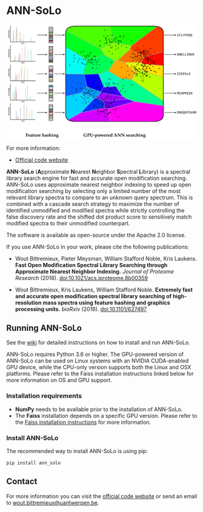 ANN-SoLo
========

![ANN-SoLo](ann-solo.png)

For more information:

* [Official code website](https://github.com/bittremieux/ANN-SoLo)

**ANN-SoLo** (**A**pproximate **N**earest **N**eighbor **S**pectral **L**ibrary) is a spectral library search engine for fast and accurate open modification searching. ANN-SoLo uses approximate nearest neighbor indexing to speed up open modification searching by selecting only a limited number of the most relevant library spectra to compare to an unknown query spectrum. This is combined with a cascade search strategy to maximize the number of identified unmodified and modified spectra while strictly controlling the false discovery rate and the shifted dot product score to sensitively match modified spectra to their unmodified counterpart.

The software is available as open-source under the Apache 2.0 license.

If you use ANN-SoLo in your work, please cite the following publications:

- Wout Bittremieux, Pieter Meysman, William Stafford Noble, Kris Laukens. **Fast Open Modification Spectral Library Searching through Approximate Nearest Neighbor Indexing.** _Journal of Proteome Research_ (2018). [doi:10.1021/acs.jproteome.8b00359](https://doi.org/10.1021/acs.jproteome.8b00359)

- Wout Bittremieux, Kris Laukens, William Stafford Noble. **Extremely fast and accurate open modification spectral library searching of high-resolution mass spectra using feature hashing and graphics processing units.** _bioRxiv_ (2019). [doi:10.1101/627497](https://doi.org/10.1101/627497)

Running ANN-SoLo
----------------

See the [wiki](https://github.com/bittremieux/ANN-SoLo/wiki) for detailed instructions on how to install and run ANN-SoLo.

ANN-SoLo requires Python 3.6 or higher. The GPU-powered version of ANN-SoLo can be used on Linux systems with an NVIDIA CUDA-enabled GPU device, while the CPU-only version supports both the Linux and OSX platforms. Please refer to the Faiss installation instructions linked below for more information on OS and GPU support.

### Installation requirements

- **NumPy** needs to be available prior to the installation of ANN-SoLo.
- The **Faiss** installation depends on a specific GPU version. Please refer to the [Faiss installation instructions](https://github.com/facebookresearch/faiss/blob/master/INSTALL.md) for more information.

### Install ANN-SoLo

The recommended way to install ANN-SoLo is using pip:

    pip install ann_solo

Contact
-------

For more information you can visit the [official code website](https://github.com/bittremieux/ANN-SoLo) or send an email to <wout.bittremieux@uantwerpen.be>.
